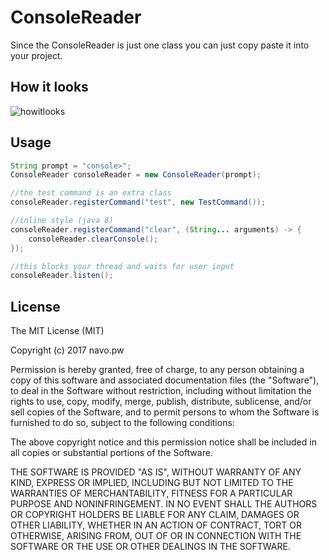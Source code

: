 # ConsoleReader

Since the ConsoleReader is just one class you can just copy paste it into your project.

## How it looks

![howitlooks](http://i.imgur.com/SnKOTDo.gif)

## Usage

```java
String prompt = "console>";
ConsoleReader consoleReader = new ConsoleReader(prompt);

//the test command is an extra class
consoleReader.registerCommand("test", new TestCommand());

//inline style (java 8)
consoleReader.registerCommand("clear", (String... arguments) -> {
	consoleReader.clearConsole();
});

//this blocks your thread and waits for user input
consoleReader.listen();
```

## License
 
The MIT License (MIT)

Copyright (c) 2017 navo.pw

Permission is hereby granted, free of charge, to any person obtaining a copy of this software and associated documentation files (the "Software"), to deal in the Software without restriction, including without limitation the rights to use, copy, modify, merge, publish, distribute, sublicense, and/or sell copies of the Software, and to permit persons to whom the Software is furnished to do so, subject to the following conditions:

The above copyright notice and this permission notice shall be included in all copies or substantial portions of the Software.

THE SOFTWARE IS PROVIDED "AS IS", WITHOUT WARRANTY OF ANY KIND, EXPRESS OR IMPLIED, INCLUDING BUT NOT LIMITED TO THE WARRANTIES OF MERCHANTABILITY, FITNESS FOR A PARTICULAR PURPOSE AND NONINFRINGEMENT. IN NO EVENT SHALL THE AUTHORS OR COPYRIGHT HOLDERS BE LIABLE FOR ANY CLAIM, DAMAGES OR OTHER LIABILITY, WHETHER IN AN ACTION OF CONTRACT, TORT OR OTHERWISE, ARISING FROM, OUT OF OR IN CONNECTION WITH THE SOFTWARE OR THE USE OR OTHER DEALINGS IN THE SOFTWARE.
